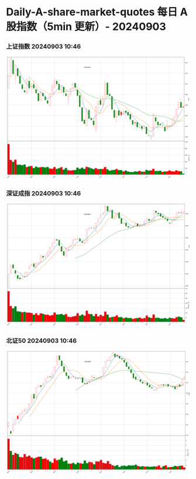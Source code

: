 
# Daily-A-share-market-quotes 每日 A 股指数（5min 更新）- 20240903

### 上证指数 20240903 10:46
![](./fig/2024/9/20240903-sh000001.png)

### 深证成指 20240903 10:46
![](./fig/2024/9/20240903-sz399001.png)

### 北证50 20240903 10:46
![](./fig/2024/9/20240903-bj899050.png)
